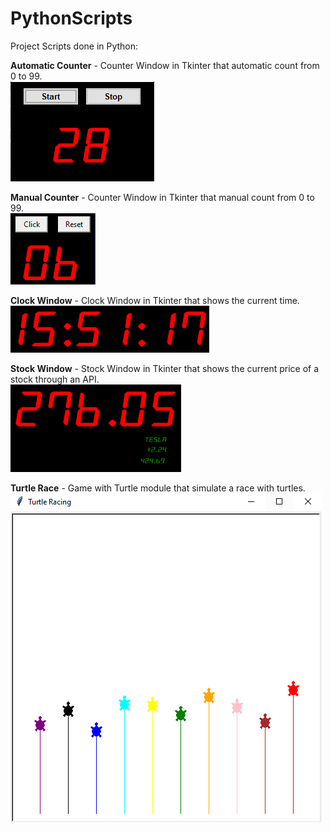 # PythonScripts

Project Scripts done in Python:

**Automatic Counter** - Counter Window in Tkinter that automatic count from 0 to 99.  
![AutomaticCounter](AutomaticCounter.PNG)

**Manual Counter** - Counter Window in Tkinter that manual count from 0 to 99.  
![ManualCounter](ManualCounter.PNG)

**Clock Window** - Clock Window in Tkinter that shows the current time.  
![ClockWindow](ClockWindow.png)

**Stock Window** - Stock Window in Tkinter that shows the current price of a stock through an API.  
![StockWindow](StockWindow.PNG)

**Turtle Race** - Game with Turtle module that simulate a race with turtles.  
![TurtleRace](TurtleRace.PNG)
